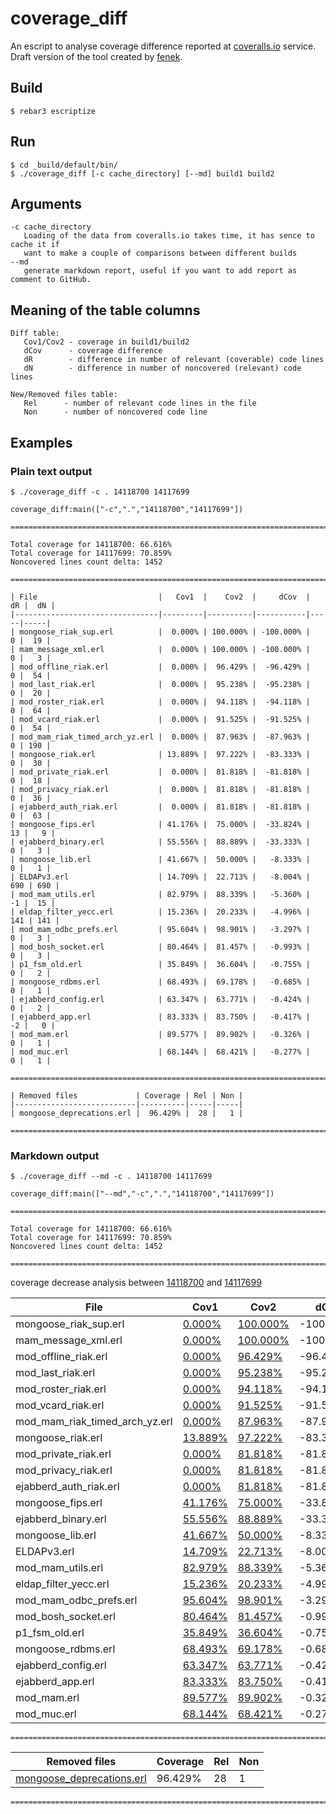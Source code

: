 # coverage_diff

An escript to analyse coverage difference reported at [coveralls.io](https://coveralls.io/github/esl) service.<br>
Draft version of the tool created by [fenek](https://gist.github.com/fenek/43f3b6015741211dfb5bb0ad03be4a2b).

## Build

    $ rebar3 escriptize

## Run

    $ cd _build/default/bin/
    $ ./coverage_diff [-c cache_directory] [--md] build1 build2

## Arguments

    -c cache_directory
       Loading of the data from coveralls.io takes time, it has sence to cache it if 
       want to make a couple of comparisons between different builds
    --md 
       generate markdown report, useful if you want to add report as comment to GitHub.
       
## Meaning of the table columns
    Diff table:
       Cov1/Cov2 - coverage in build1/build2
       dCov      - coverage difference
       dR        - difference in number of relevant (coverable) code lines
       dN        - difference in number of noncovered (relevant) code lines
       
    New/Removed files table:
       Rel      - number of relevant code lines in the file
       Non      - number of noncovered code line
## Examples
  ### Plain text output
  
    $ ./coverage_diff -c . 14118700 14117699
    
    coverage_diff:main(["-c",".","14118700","14117699"])

    ================================================================================

    Total coverage for 14118700: 66.616%
    Total coverage for 14117699: 70.859%
    Noncovered lines count delta: 1452

    ================================================================================

    | File                           |   Cov1  |    Cov2  |     dCov  |  dR |  dN |
    |--------------------------------|---------|----------|-----------|-----|-----|
    | mongoose_riak_sup.erl          |  0.000% | 100.000% | -100.000% |   0 |  19 |
    | mam_message_xml.erl            |  0.000% | 100.000% | -100.000% |   0 |   3 |
    | mod_offline_riak.erl           |  0.000% |  96.429% |  -96.429% |   0 |  54 |
    | mod_last_riak.erl              |  0.000% |  95.238% |  -95.238% |   0 |  20 |
    | mod_roster_riak.erl            |  0.000% |  94.118% |  -94.118% |   0 |  64 |
    | mod_vcard_riak.erl             |  0.000% |  91.525% |  -91.525% |   0 |  54 |
    | mod_mam_riak_timed_arch_yz.erl |  0.000% |  87.963% |  -87.963% |   0 | 190 |
    | mongoose_riak.erl              | 13.889% |  97.222% |  -83.333% |   0 |  30 |
    | mod_private_riak.erl           |  0.000% |  81.818% |  -81.818% |   0 |  18 |
    | mod_privacy_riak.erl           |  0.000% |  81.818% |  -81.818% |   0 |  36 |
    | ejabberd_auth_riak.erl         |  0.000% |  81.818% |  -81.818% |   0 |  63 |
    | mongoose_fips.erl              | 41.176% |  75.000% |  -33.824% |  13 |   9 |
    | ejabberd_binary.erl            | 55.556% |  88.889% |  -33.333% |   0 |   3 |
    | mongoose_lib.erl               | 41.667% |  50.000% |   -8.333% |   0 |   1 |
    | ELDAPv3.erl                    | 14.709% |  22.713% |   -8.004% | 690 | 690 |
    | mod_mam_utils.erl              | 82.979% |  88.339% |   -5.360% |  -1 |  15 |
    | eldap_filter_yecc.erl          | 15.236% |  20.233% |   -4.996% | 141 | 141 |
    | mod_mam_odbc_prefs.erl         | 95.604% |  98.901% |   -3.297% |   0 |   3 |
    | mod_bosh_socket.erl            | 80.464% |  81.457% |   -0.993% |   0 |   3 |
    | p1_fsm_old.erl                 | 35.849% |  36.604% |   -0.755% |   0 |   2 |
    | mongoose_rdbms.erl             | 68.493% |  69.178% |   -0.685% |   0 |   1 |
    | ejabberd_config.erl            | 63.347% |  63.771% |   -0.424% |   0 |   2 |
    | ejabberd_app.erl               | 83.333% |  83.750% |   -0.417% |  -2 |   0 |
    | mod_mam.erl                    | 89.577% |  89.902% |   -0.326% |   0 |   1 |
    | mod_muc.erl                    | 68.144% |  68.421% |   -0.277% |   0 |   1 |

    ================================================================================

    | Removed files             | Coverage | Rel | Non |
    |---------------------------|----------|-----|-----|
    | mongoose_deprecations.erl |  96.429% |  28 |   1 |

    ================================================================================
  
  ### Markdown output

    $ ./coverage_diff --md -c . 14118700 14117699
    
    coverage_diff:main(["--md","-c",".","14118700","14117699"])

    ================================================================================

    Total coverage for 14118700: 66.616%
    Total coverage for 14117699: 70.859%
    Noncovered lines count delta: 1452

    ================================================================================

coverage decrease analysis between [14118700](https://coveralls.io/builds/14118700) and [14117699](https://coveralls.io/builds/14117699)

| File | Cov1 | Cov2 | dCov | dR | dN |
|------|------|------|------|----|----|
| mongoose_riak_sup.erl | [0.000%](https://coveralls.io/builds/14118700/source?filename=apps%2Fejabberd%2Fsrc%2Fmongoose_riak_sup.erl) | [100.000%](https://coveralls.io/builds/14117699/source?filename=apps%2Fejabberd%2Fsrc%2Fmongoose_riak_sup.erl) | -100.000% | 0 | 19 |
| mam_message_xml.erl | [0.000%](https://coveralls.io/builds/14118700/source?filename=apps%2Fejabberd%2Fsrc%2Fmam_message_xml.erl) | [100.000%](https://coveralls.io/builds/14117699/source?filename=apps%2Fejabberd%2Fsrc%2Fmam_message_xml.erl) | -100.000% | 0 | 3 |
| mod_offline_riak.erl | [0.000%](https://coveralls.io/builds/14118700/source?filename=apps%2Fejabberd%2Fsrc%2Fmod_offline_riak.erl) | [96.429%](https://coveralls.io/builds/14117699/source?filename=apps%2Fejabberd%2Fsrc%2Fmod_offline_riak.erl) | -96.429% | 0 | 54 |
| mod_last_riak.erl | [0.000%](https://coveralls.io/builds/14118700/source?filename=apps%2Fejabberd%2Fsrc%2Fmod_last_riak.erl) | [95.238%](https://coveralls.io/builds/14117699/source?filename=apps%2Fejabberd%2Fsrc%2Fmod_last_riak.erl) | -95.238% | 0 | 20 |
| mod_roster_riak.erl | [0.000%](https://coveralls.io/builds/14118700/source?filename=apps%2Fejabberd%2Fsrc%2Fmod_roster_riak.erl) | [94.118%](https://coveralls.io/builds/14117699/source?filename=apps%2Fejabberd%2Fsrc%2Fmod_roster_riak.erl) | -94.118% | 0 | 64 |
| mod_vcard_riak.erl | [0.000%](https://coveralls.io/builds/14118700/source?filename=apps%2Fejabberd%2Fsrc%2Fmod_vcard_riak.erl) | [91.525%](https://coveralls.io/builds/14117699/source?filename=apps%2Fejabberd%2Fsrc%2Fmod_vcard_riak.erl) | -91.525% | 0 | 54 |
| mod_mam_riak_timed_arch_yz.erl | [0.000%](https://coveralls.io/builds/14118700/source?filename=apps%2Fejabberd%2Fsrc%2Fmod_mam_riak_timed_arch_yz.erl) | [87.963%](https://coveralls.io/builds/14117699/source?filename=apps%2Fejabberd%2Fsrc%2Fmod_mam_riak_timed_arch_yz.erl) | -87.963% | 0 | 190 |
| mongoose_riak.erl | [13.889%](https://coveralls.io/builds/14118700/source?filename=apps%2Fejabberd%2Fsrc%2Fmongoose_riak.erl) | [97.222%](https://coveralls.io/builds/14117699/source?filename=apps%2Fejabberd%2Fsrc%2Fmongoose_riak.erl) | -83.333% | 0 | 30 |
| mod_private_riak.erl | [0.000%](https://coveralls.io/builds/14118700/source?filename=apps%2Fejabberd%2Fsrc%2Fmod_private_riak.erl) | [81.818%](https://coveralls.io/builds/14117699/source?filename=apps%2Fejabberd%2Fsrc%2Fmod_private_riak.erl) | -81.818% | 0 | 18 |
| mod_privacy_riak.erl | [0.000%](https://coveralls.io/builds/14118700/source?filename=apps%2Fejabberd%2Fsrc%2Fmod_privacy_riak.erl) | [81.818%](https://coveralls.io/builds/14117699/source?filename=apps%2Fejabberd%2Fsrc%2Fmod_privacy_riak.erl) | -81.818% | 0 | 36 |
| ejabberd_auth_riak.erl | [0.000%](https://coveralls.io/builds/14118700/source?filename=apps%2Fejabberd%2Fsrc%2Fejabberd_auth_riak.erl) | [81.818%](https://coveralls.io/builds/14117699/source?filename=apps%2Fejabberd%2Fsrc%2Fejabberd_auth_riak.erl) | -81.818% | 0 | 63 |
| mongoose_fips.erl | [41.176%](https://coveralls.io/builds/14118700/source?filename=apps%2Fejabberd%2Fsrc%2Fmongoose_fips.erl) | [75.000%](https://coveralls.io/builds/14117699/source?filename=apps%2Fejabberd%2Fsrc%2Fmongoose_fips.erl) | -33.824% | 13 | 9 |
| ejabberd_binary.erl | [55.556%](https://coveralls.io/builds/14118700/source?filename=apps%2Fejabberd%2Fsrc%2Fejabberd_binary.erl) | [88.889%](https://coveralls.io/builds/14117699/source?filename=apps%2Fejabberd%2Fsrc%2Fejabberd_binary.erl) | -33.333% | 0 | 3 |
| mongoose_lib.erl | [41.667%](https://coveralls.io/builds/14118700/source?filename=apps%2Fejabberd%2Fsrc%2Fmongoose_lib.erl) | [50.000%](https://coveralls.io/builds/14117699/source?filename=apps%2Fejabberd%2Fsrc%2Fmongoose_lib.erl) | -8.333% | 0 | 1 |
| ELDAPv3.erl | [14.709%](https://coveralls.io/builds/14118700/source?filename=apps%2Fejabberd%2Fsrc%2FELDAPv3.erl) | [22.713%](https://coveralls.io/builds/14117699/source?filename=apps%2Fejabberd%2Fsrc%2FELDAPv3.erl) | -8.004% | 690 | 690 |
| mod_mam_utils.erl | [82.979%](https://coveralls.io/builds/14118700/source?filename=apps%2Fejabberd%2Fsrc%2Fmod_mam_utils.erl) | [88.339%](https://coveralls.io/builds/14117699/source?filename=apps%2Fejabberd%2Fsrc%2Fmod_mam_utils.erl) | -5.360% | -1 | 15 |
| eldap_filter_yecc.erl | [15.236%](https://coveralls.io/builds/14118700/source?filename=apps%2Fejabberd%2Fsrc%2Feldap_filter_yecc.erl) | [20.233%](https://coveralls.io/builds/14117699/source?filename=apps%2Fejabberd%2Fsrc%2Feldap_filter_yecc.erl) | -4.996% | 141 | 141 |
| mod_mam_odbc_prefs.erl | [95.604%](https://coveralls.io/builds/14118700/source?filename=apps%2Fejabberd%2Fsrc%2Fmod_mam_odbc_prefs.erl) | [98.901%](https://coveralls.io/builds/14117699/source?filename=apps%2Fejabberd%2Fsrc%2Fmod_mam_odbc_prefs.erl) | -3.297% | 0 | 3 |
| mod_bosh_socket.erl | [80.464%](https://coveralls.io/builds/14118700/source?filename=apps%2Fejabberd%2Fsrc%2Fmod_bosh_socket.erl) | [81.457%](https://coveralls.io/builds/14117699/source?filename=apps%2Fejabberd%2Fsrc%2Fmod_bosh_socket.erl) | -0.993% | 0 | 3 |
| p1_fsm_old.erl | [35.849%](https://coveralls.io/builds/14118700/source?filename=apps%2Fejabberd%2Fsrc%2Fp1_fsm_old.erl) | [36.604%](https://coveralls.io/builds/14117699/source?filename=apps%2Fejabberd%2Fsrc%2Fp1_fsm_old.erl) | -0.755% | 0 | 2 |
| mongoose_rdbms.erl | [68.493%](https://coveralls.io/builds/14118700/source?filename=apps%2Fejabberd%2Fsrc%2Frdbms%2Fmongoose_rdbms.erl) | [69.178%](https://coveralls.io/builds/14117699/source?filename=apps%2Fejabberd%2Fsrc%2Frdbms%2Fmongoose_rdbms.erl) | -0.685% | 0 | 1 |
| ejabberd_config.erl | [63.347%](https://coveralls.io/builds/14118700/source?filename=apps%2Fejabberd%2Fsrc%2Fejabberd_config.erl) | [63.771%](https://coveralls.io/builds/14117699/source?filename=apps%2Fejabberd%2Fsrc%2Fejabberd_config.erl) | -0.424% | 0 | 2 |
| ejabberd_app.erl | [83.333%](https://coveralls.io/builds/14118700/source?filename=apps%2Fejabberd%2Fsrc%2Fejabberd_app.erl) | [83.750%](https://coveralls.io/builds/14117699/source?filename=apps%2Fejabberd%2Fsrc%2Fejabberd_app.erl) | -0.417% | -2 | 0 |
| mod_mam.erl | [89.577%](https://coveralls.io/builds/14118700/source?filename=apps%2Fejabberd%2Fsrc%2Fmod_mam.erl) | [89.902%](https://coveralls.io/builds/14117699/source?filename=apps%2Fejabberd%2Fsrc%2Fmod_mam.erl) | -0.326% | 0 | 1 |
| mod_muc.erl | [68.144%](https://coveralls.io/builds/14118700/source?filename=apps%2Fejabberd%2Fsrc%2Fmod_muc.erl) | [68.421%](https://coveralls.io/builds/14117699/source?filename=apps%2Fejabberd%2Fsrc%2Fmod_muc.erl) | -0.277% | 0 | 1 |

    ================================================================================

| Removed files | Coverage | Rel | Non |
|---------------|----------|-----|-----|
| [mongoose_deprecations.erl](https://coveralls.io/builds/14117699/source?filename=apps%2Fejabberd%2Fsrc%2Fmongoose_deprecations.erl) | 96.429% | 28 | 1 |

    ================================================================================

